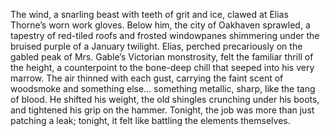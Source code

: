 The wind, a snarling beast with teeth of grit and ice, clawed at Elias Thorne’s worn work gloves.  Below him, the city of Oakhaven sprawled, a tapestry of red-tiled roofs and frosted windowpanes shimmering under the bruised purple of a January twilight.  Elias, perched precariously on the gabled peak of Mrs. Gable’s Victorian monstrosity, felt the familiar thrill of the height, a counterpoint to the bone-deep chill that seeped into his very marrow.  The air thinned with each gust, carrying the faint scent of woodsmoke and something else… something metallic, sharp, like the tang of blood.  He shifted his weight, the old shingles crunching under his boots, and tightened his grip on the hammer.  Tonight, the job was more than just patching a leak;  tonight, it felt like battling the elements themselves.
